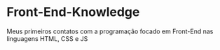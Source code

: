 # Front-End-Knowledge
Meus primeiros contatos com a programação focado em Front-End nas linguagens HTML, CSS e JS
